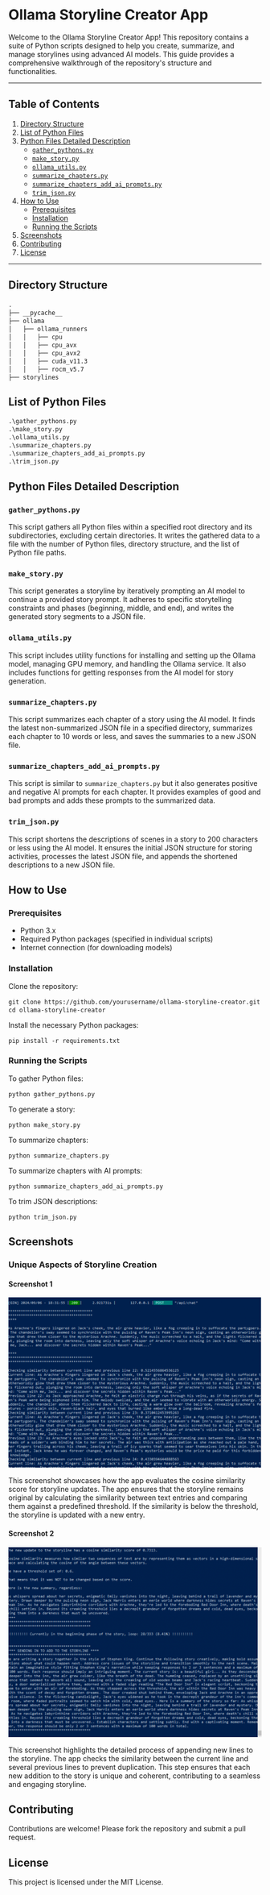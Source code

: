 
# Ollama Storyline Creator App

Welcome to the Ollama Storyline Creator App! This repository contains a suite of Python scripts designed to help you create, summarize, and manage storylines using advanced AI models. This guide provides a comprehensive walkthrough of the repository's structure and functionalities.

---

## Table of Contents

1. [Directory Structure](#directory-structure)
2. [List of Python Files](#list-of-python-files)
3. [Python Files Detailed Description](#python-files-detailed-description)
    - [`gather_pythons.py`](#gather_pythons.py)
    - [`make_story.py`](#make_story.py)
    - [`ollama_utils.py`](#ollama_utils.py)
    - [`summarize_chapters.py`](#summarize_chapters.py)
    - [`summarize_chapters_add_ai_prompts.py`](#summarize_chapters_add_ai_prompts.py)
    - [`trim_json.py`](#trim_json.py)
4. [How to Use](#how-to-use)
    - [Prerequisites](#prerequisites)
    - [Installation](#installation)
    - [Running the Scripts](#running-the-scripts)
5. [Screenshots](#screenshots)
6. [Contributing](#contributing)
7. [License](#license)

---

## Directory Structure

```
.
├── __pycache__
├── ollama
│   ├── ollama_runners
│   │   ├── cpu
│   │   ├── cpu_avx
│   │   ├── cpu_avx2
│   │   ├── cuda_v11.3
│   │   ├── rocm_v5.7
├── storylines
```

## List of Python Files

```
.\gather_pythons.py
.\make_story.py
.\ollama_utils.py
.\summarize_chapters.py
.\summarize_chapters_add_ai_prompts.py
.\trim_json.py
```

## Python Files Detailed Description

### `gather_pythons.py`

This script gathers all Python files within a specified root directory and its subdirectories, excluding certain directories. It writes the gathered data to a file with the number of Python files, directory structure, and the list of Python file paths.

### `make_story.py`

This script generates a storyline by iteratively prompting an AI model to continue a provided story prompt. It adheres to specific storytelling constraints and phases (beginning, middle, and end), and writes the generated story segments to a JSON file.

### `ollama_utils.py`

This script includes utility functions for installing and setting up the Ollama model, managing GPU memory, and handling the Ollama service. It also includes functions for getting responses from the AI model for story generation.

### `summarize_chapters.py`

This script summarizes each chapter of a story using the AI model. It finds the latest non-summarized JSON file in a specified directory, summarizes each chapter to 10 words or less, and saves the summaries to a new JSON file.

### `summarize_chapters_add_ai_prompts.py`

This script is similar to `summarize_chapters.py` but it also generates positive and negative AI prompts for each chapter. It provides examples of good and bad prompts and adds these prompts to the summarized data.

### `trim_json.py`

This script shortens the descriptions of scenes in a story to 200 characters or less using the AI model. It ensures the initial JSON structure for storing activities, processes the latest JSON file, and appends the shortened descriptions to a new JSON file.

## How to Use

### Prerequisites

- Python 3.x
- Required Python packages (specified in individual scripts)
- Internet connection (for downloading models)

### Installation

Clone the repository:

```
git clone https://github.com/yourusername/ollama-storyline-creator.git
cd ollama-storyline-creator
```

Install the necessary Python packages:

```
pip install -r requirements.txt
```

### Running the Scripts

To gather Python files:
```
python gather_pythons.py
```

To generate a story:
```
python make_story.py
```

To summarize chapters:
```
python summarize_chapters.py
```

To summarize chapters with AI prompts:
```
python summarize_chapters_add_ai_prompts.py
```

To trim JSON descriptions:
```
python trim_json.py
```

## Screenshots

### Unique Aspects of Storyline Creation

#### Screenshot 1

![Screenshot 1](screenshots/screen1.png)

This screenshot showcases how the app evaluates the cosine similarity score for storyline updates. The app ensures that the storyline remains original by calculating the similarity between text entries and comparing them against a predefined threshold. If the similarity is below the threshold, the storyline is updated with a new entry.

#### Screenshot 2

![Screenshot 2](screenshots/screen2.png)

This screenshot highlights the detailed process of appending new lines to the storyline. The app checks the similarity between the current line and several previous lines to prevent duplication. This step ensures that each new addition to the story is unique and coherent, contributing to a seamless and engaging storyline.

## Contributing

Contributions are welcome! Please fork the repository and submit a pull request.

## License

This project is licensed under the MIT License.